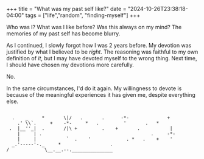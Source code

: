 +++
title = "What was my past self like?"
date = "2024-10-26T23:38:18-04:00"
tags = ["life","random", "finding-myself"]
+++

Who was I? What was I like before? Was this always on my mind? The memories of my past self has become blurry.

As I continued, I slowly forgot how I was 2 years before. My devotion was justified by what I believed to be _right_. The reasoning was faithful to my own definition of *it*, but I may have devoted myself to the wrong thing. Next time, I should have chosen my devotions more carefully. 

No.

In the same circumstances, I'd do it again. My willingness to devote is because of the meaningful experiences it has given me, despite everything else.

<pre class="ending-asciiart">
<code>
  .    _     *       \|/   .       .      -*-              +
    .' \\`.     +    -*-     *   .         '       .   *
 .  |__''_|  .       /|\ +         .    +       .           |
    |     | .                                        .     -*-
    |     |           `  .    '             . *   .    +    '
  _.'-----'-._     *                  .
/             \__.__.--._______________
</code>
</pre>
